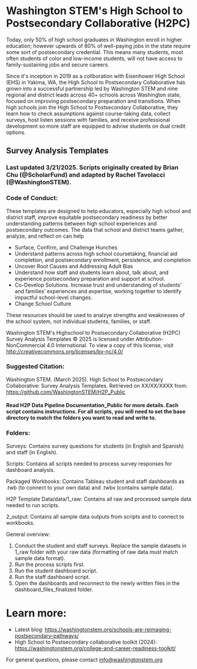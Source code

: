 # Washington STEM's High School to Postsecondary Collaborative (H2PC)
Today, only 50% of high school graduates in Washington enroll in higher education; however upwards of 80% of well-paying jobs in the state require some sort of postsecondary credential. This means many students, most often students of color and low-income students, will not have access to family-sustaining jobs and secure careers. 

Since it's inception in 2019 as a collboration with Eisenhower High School (EHS) in Yakima, WA, the High School to Postsecondary Collaborative has grown into a successful partnership led by Washington STEM and nine regional and district leads across 40+ schools across Washington state, focused on improving postsecondary preparation and transitions. When high schools join the High School to Postsecondary Collaborative, they learn how to check assumptions against course-taking data, collect surveys, host listen sessions with families, and receive professional development so more staff are equipped to advise students on dual credit options.

## Survey Analysis Templates
### Last updated 3/21/2025. Scripts originally created by Brian Chu (@ScholarFund) and adapted by Rachel Tavolacci (@WashingtonSTEM).
### Code of Conduct: 
These templates are designed to help educators, especially high school and district staff, improve equitable
postsecondary readiness by better understanding patterns between high school experiences and
postsecondary outcomes. The data that school and district teams gather, analyze, and reflect on can
help 
* Surface, Confirm, and Challenge Hunches
* Understand patterns across high school coursetaking, financial aid completion, and postsecondary enrollment, persistence, and completion
* Uncover Root Causes and Addressing Adult Bias
* Understand how staff and students learn
about, talk about, and experience postsecondary preparation and support at school.
* Co-Develop Solutions. Increase trust and understanding of students’ and families’ experiences
and expertise, working together to identify impactful school-level changes.
* Change School Culture

These resources should be used to analzye strengths and weaknesses of the school system, not individual students, families, or staff. 

Washington STEM's Highschool to Postsecondary Collaborative (H2PC) Survey Analysis Templates © 2025 is
licensed under Attribution-NonCommercial 4.0 International. To view a copy of this license, visit
http://creativecommons.org/licenses/by-nc/4.0/
### Suggested Citation: 
Washington STEM. (March 2025). High School to Postsecondary Collaborative: Survey Analysis Templates. Retrieved on XX/XX/XXXX from:
https://github.com/WashingtonSTEM/H2P_Public

#### Read H2P Data Pipeline Documentation_Public for more details. Each script contains instructions. For all scripts, you will need to set the base directory to match the folders you want to read and write to.

### Folders:
Surveys: Contains survey questions for students (in English and Spanish) and staff (in English).

Scripts: Contains all scripts needed to process survey responses for dashboard analysis.

Packaged Workbooks: Contains Tableau student and staff dashboards as .twb (to connect to your own data) and .twbx (contains sample data). 

H2P Template Data/data/1_raw: Contains all raw and processed sample data needed to run scripts.

2_output: Contains all sample data outputs from scripts and to connect to workbooks.

General overview:
1. Conduct the student and staff surveys. Replace the sample datasets in 1_raw folder with your raw data (formatting of raw data must match sample data format).
2. Run the process scripts first.
3. Run the student dashboard script.
4. Run the staff dashboard script.
5. Open the dashboards and reconnect to the newly written files in the dashboard_files_finalized folder.

# Learn more:

* Latest blog: https://washingtonstem.org/schools-are-reimaging-postsecondary-pathways/
* High School to Postsecondary collaborative toolkit (2024): https://washingtonstem.org/college-and-career-readiness-toolkit/

For general questions, please contact info@washingtonstem.org
